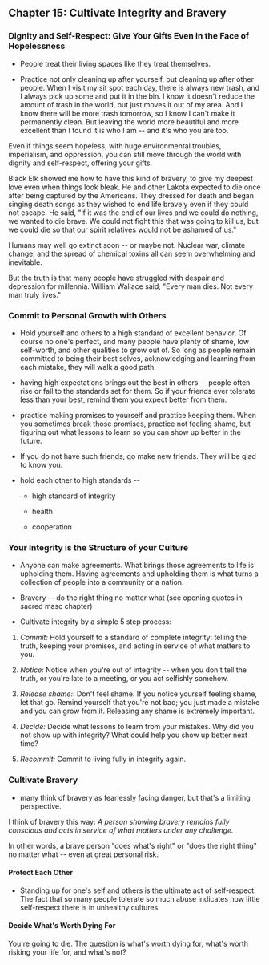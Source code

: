 ## Chapter 15: Cultivate Integrity and Bravery



### Dignity and Self-Respect: Give Your Gifts Even in the Face of Hopelessness

* People treat their living spaces like they treat themselves. 


* Practice not only cleaning up after yourself, but cleaning up after other people. When I visit my sit spot each day, there is always new trash, and I always pick up some and put it in the bin. I know it doesn't reduce the amount of trash in the world, but just moves it out of my area. And I know there will be more trash tomorrow, so I know I can't make it permanently clean. But leaving the world more beautiful and more excellent than I found it is who I am -- and it's who you are too.

Even if things seem hopeless, with huge environmental troubles, imperialism, and oppression, you can still move through the world with dignity and self-respect, offering your gifts.

Black Elk showed me how to have this kind of bravery, to give my deepest love even when things look bleak. He and other Lakota expected to die once after being captured by the Americans. They dressed for death and began singing death songs as they wished to end life bravely even if they could not escape. He said, "if it was the end of our lives and we could do nothing, we wanted to die brave. We could not fight this that was going to kill us, but we could die so that our spirit relatives would not be ashamed of us."

Humans may well go extinct soon -- or maybe not. Nuclear war, climate change, and the spread of chemical toxins all can seem overwhelming and inevitable. 


But the truth is that many people have struggled with despair and depression for millennia. William Wallace said, "Every man dies. Not every man truly lives."

### Commit to Personal Growth with Others

* Hold yourself and others to a high standard of excellent behavior. Of course no one's perfect, and many people have plenty of shame, low self-worth, and other qualities to grow out of. So long as people remain committed to being their best selves, acknowledging and learning from each mistake, they will walk a good path.

* having high expectations brings out the best in others -- people often rise or fall to the standards set for them. So if your friends ever tolerate less than your best, remind them you expect better from them.

* practice making promises to yourself and practice keeping them. When you sometimes break those promises, practice not feeling shame, but figuring out what lessons to learn so you can show up better in the future.

* If you do not have such friends, go make new friends. They will be glad to know you. 

* hold each other to high standards -- 

  * high standard of integrity

  * health

  * cooperation

### Your Integrity is the Structure of your Culture

* Anyone can make agreements. What brings those agreements to life is upholding them. Having agreements and upholding them is what turns a collection of people into a community or a nation.

* Bravery -- do the right thing no matter what (see opening quotes in sacred masc chapter)

* Cultivate integrity by a simple 5 step process:

1. *Commit:* Hold yourself to a standard of complete integrity: telling the truth, keeping your promises, and acting in service of what matters to you.

2. *Notice:* Notice when you're out of integrity -- when you don't tell the truth, or you're late to a meeting, or you act selfishly somehow.

3. *Release shame:*: Don't feel shame. If you notice yourself feeling shame, let that go. Remind yourself that you're not bad; you just made a mistake and you can grow from it. Releasing any shame is extremely important.

4. *Decide:* Decide what lessons to learn from your mistakes. Why did you not show up with integrity? What could help you show up better next time?

5. *Recommit:* Commit to living fully in integrity again.




### Cultivate Bravery

* many think of bravery as fearlessly facing danger, but that's a limiting perspective.

I think of bravery this way: _A person showing bravery remains fully conscious and acts in service of what matters under any challenge._

In other words, a brave person "does what's right" or "does the right thing" no matter what -- even at great personal risk.

#### Protect Each Other

* Standing up for one's self and others is the ultimate act of self-respect. The fact that so many people tolerate so much abuse indicates how little self-respect there is in unhealthy cultures. 

#### Decide What's Worth Dying For

You're going to die. The question is what's worth dying for, what's worth risking your life for, and what's not? 


<div style="break-after:page"></div>